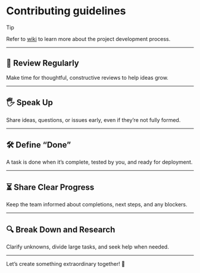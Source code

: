 # Contributing guidelines

> [!TIP]  
> Refer to [wiki](https://desert.wiki/dev/index.md) to learn more about the project development process.

---  

## 🌱 Review Regularly

Make time for thoughtful, constructive reviews to help ideas grow.  

---  

## 🖐 Speak Up  

Share ideas, questions, or issues early, even if they’re not fully formed.  

---  

## 🛠 Define “Done”  

A task is done when it’s complete, tested by you, and ready for deployment.  

---  

## ⏳ Share Clear Progress  

Keep the team informed about completions, next steps, and any blockers.  

---  

## 🔍 Break Down and Research  

Clarify unknowns, divide large tasks, and seek help when needed.  

---  

Let’s create something extraordinary together! 🚀  
